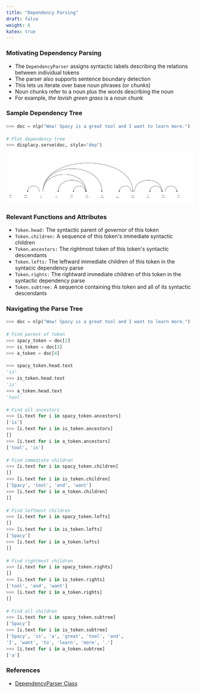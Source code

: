 ```yaml
---
title: "Dependency Parsing"
draft: false
weight: 8
katex: true
---
```


### Motivating Dependency Parsing
- The `DependencyParser` assigns syntactic labels describing the relations between individual tokens
- The parser also supports sentence boundary detection
- This lets us iterate over base noun phrases (or *chunks*)
- Noun chunks refer to a noun plus the words describing the noun
- For example, *the lavish green grass* is a noun chunk

### Sample Dependency Tree

```python
>>> doc = nlp("Wow! Spacy is a great tool and I want to learn more.")

# Plot dependency tree
>>> displacy.serve(doc, style="dep")
```

![DependencyTree](../../../img/token.svg)

### Relevant Functions and Attributes
- `Token.head:` The syntactic parent of *governor* of this token
- `Token.children:` A sequence of this token's immediate syntactic children
- `Token.ancestors:` The rightmost token of this token's syntactic descendants
- `Token.lefts:` The leftward immediate children of this token in the syntacic dependency parse
- `Token.rights:` The rightward immediate children of this token in the syntactic dependency parse
- `Token.subtree:` A sequence containing this token and all of its syntactic descendants

### Navigating the Parse Tree

```python
>>> doc = nlp("Wow! Spacy is a great tool and I want to learn more.")

# Find parent of token
>>> spacy_token = doc[2]
>>> is_token = doc[3]
>>> a_token = doc[4]

>>> spacy_token.head.text
'is'
>>> is_token.head.text
'is'
>>> a_token.head.text
'tool'

# Find all ancestors
>>> [i.text for i in spacy_token.ancestors]
['is']
>>> [i.text for i in is_token.ancestors]
[]
>>> [i.text for i in a_token.ancestors]
['tool', 'is']

# Find immediate children
>>> [i.text for i in spacy_token.children]
[]
>>> [i.text for i in is_token.children]
['Spacy', 'tool', 'and', 'want']
>>> [i.text for i in a_token.children]
[]

# Find leftmost children
>>> [i.text for i in spacy_token.lefts]
[]
>>> [i.text for i in is_token.lefts]
['Spacy']
>>> [i.text for i in a_token.lefts]
[]

# Find rightmost children
>>> [i.text for i in spacy_token.rights]
[]
>>> [i.text for i in is_token.rights]
['tool', 'and', 'want']
>>> [i.text for i in a_token.rights]
[]

# Find all children
>>> [i.text for i in spacy_token.subtree]
['Spacy']
>>> [i.text for i in is_token.subtree]
['Spacy', 'is', 'a', 'great', 'tool', 'and',
'I', 'want', 'to', 'learn', 'more', '.']
>>> [i.text for i in a_token.subtree]
['a']
```

### References
- [DependencyParser Class](https://spacy.io/api/dependencyparser)
